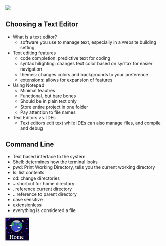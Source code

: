 ![](https://cdn.cnn.com/cnnnext/dam/assets/150103074330-hubble-space-background-2-large-169.jpg)


## Choosing a Text Editor

- What is a text editor?
  - software you use to manage text, especially in a website building setting
- Text editing features
  - code completion: predictive text for coding
  - syntax hilighting: changes text color based on syntax for easier navigation
  - themes: changes colors and backgrounds to your preference
  - extensions: allows for expansion of features
- Using Notepad
  - Minimal feautres
  - Functional, but bare bones
  - Should be in plain text only
  - Store entire project in one folder
  - Pay attention to file names
- Text Editors vs. IDEs
  - Text editors edit text while IDEs can also manage files, and compile and debug
  
## Command Line
- Text based interface to the system
- Shell: determines how the terminal looks
- pwd: Print Working Directory, tells you the current working directory
- ls: list contents
- cd: change directories
- ~ shortcut for home directory
- . reference current directory
- .. reference to parent directory
- case sensitive
- extensionless
- everything is considered a file

[![Home](https://github.com/Overholtk/reading-notes/blob/master/home%20button.png?raw=true)](https://overholtk.github.io/reading-notes/)
